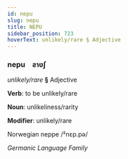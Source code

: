 ```yaml
---
id: nepu
slug: nepu
title: NEPU
sidebar_position: 723
hoverText: unlikely/rare § Adjective
---
```


### nepu&emsp;<span kind="abugida">ƨɿʋʃ</span>

*unlikely/rare* **§** Adjective

**Verb**: to be unlikely/rare

**Noun**: unlikeliness/rarity

**Modifier**: unlikely/rare

Norwegian neppe /²nɛp.pə/

*Germanic Language Family*